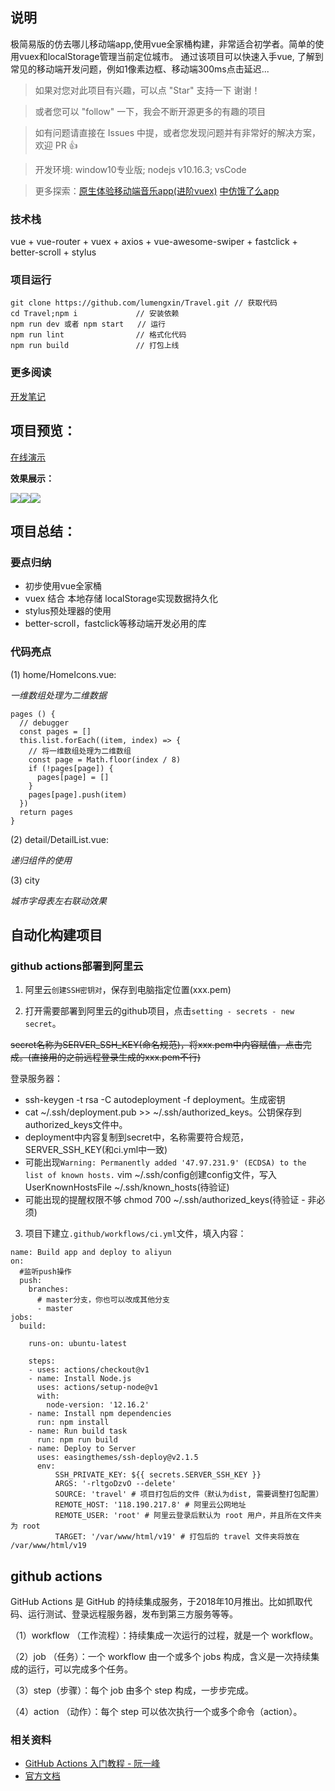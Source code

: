## 说明
极简易版的仿去哪儿移动端app,使用vue全家桶构建，非常适合初学者。简单的使用vuex和localStorage管理当前定位城市。
通过该项目可以快速入手vue, 了解到常见的移动端开发问题，例如1像素边框、移动端300ms点击延迟...

> 如果对您对此项目有兴趣，可以点 "Star" 支持一下 谢谢！

> 或者您可以 "follow" 一下，我会不断开源更多的有趣的项目

> 如有问题请直接在 Issues 中提，或者您发现问题并有非常好的解决方案，欢迎 PR 👍

> 开发环境: window10专业版; nodejs v10.16.3; vsCode

> 更多探索：[原生体验移动端音乐app(进阶vuex)](https://github.com/lumengxin/vue-music.git)    [中仿饿了么app](https://github.com/lumengxin/vue4-gshop.git)

### 技术栈

vue + vue-router + vuex + axios + vue-awesome-swiper + fastclick + better-scroll + stylus

### 项目运行

```
git clone https://github.com/lumengxin/Travel.git // 获取代码
cd Travel;npm i				// 安装依赖
npm run dev 或者 npm start   // 运行
npm run lint                // 格式化代码
npm run build               // 打包上线
```

### 更多阅读

[开发笔记](./docs/note.md)

## 项目预览：

[在线演示](http://www.byooka.com/v19/travel)

**效果展示：**

<div style="display:flex;flex-wrap:wrap;">
    <img src="./docs/images/home.png" />    
    <img src="./docs/images/city.png" />
    <img src="./docs/images/detail.png" />
</div>



## 项目总结：

### 要点归纳

- 初步使用vue全家桶
- vuex 结合 本地存储 localStorage实现数据持久化
- stylus预处理器的使用
- better-scroll，fastclick等移动端开发必用的库

### 代码亮点

(1) home/HomeIcons.vue:

*一维数组处理为二维数据*

```
pages () {
  // debugger
  const pages = []
  this.list.forEach((item, index) => {
    // 将一维数组处理为二维数组
    const page = Math.floor(index / 8)
    if (!pages[page]) {
      pages[page] = []
    }
    pages[page].push(item)
  })
  return pages
}
```

(2) detail/DetailList.vue:

*递归组件的使用*

(3) city

*城市字母表左右联动效果*

## 自动化构建项目
### github actions部署到阿里云

1. 阿里云`创建SSH密钥对`，保存到电脑指定位置(xxx.pem)

2. 打开需要部署到阿里云的github项目，点击`setting - secrets - new secret`。

<p style="text-decoration: line-through;">secret名称为SERVER_SSH_KEY(命名规范)，将xxx.pem中内容赋值，点击完成。(直接用的之前远程登录生成的xxx.pem不行)</p>

登录服务器：

- ssh-keygen -t rsa -C autodeployment -f deployment。生成密钥
- cat ~/.ssh/deployment.pub >> ~/.ssh/authorized_keys。公钥保存到authorized_keys文件中。
- deployment中内容复制到secret中，名称需要符合规范，SERVER_SSH_KEY(和ci.yml中一致)
- 可能出现`Warning: Permanently added '47.97.231.9' (ECDSA) to the list of known hosts.` 
  vim ~/.ssh/config创建config文件，写入 UserKnownHostsFile ~/.ssh/known_hosts(待验证)
- 可能出现的提醒权限不够
  chmod 700 ~/.ssh/authorized_keys(待验证 - 非必须)


3. 项目下建立`.github/workflows/ci.yml`文件，填入内容：
```
name: Build app and deploy to aliyun
on:
  #监听push操作
  push:
    branches:
      # master分支，你也可以改成其他分支
      - master
jobs:
  build:

    runs-on: ubuntu-latest

    steps:
    - uses: actions/checkout@v1
    - name: Install Node.js
      uses: actions/setup-node@v1
      with:
        node-version: '12.16.2'
    - name: Install npm dependencies
      run: npm install
    - name: Run build task
      run: npm run build
    - name: Deploy to Server
      uses: easingthemes/ssh-deploy@v2.1.5
      env:
          SSH_PRIVATE_KEY: ${{ secrets.SERVER_SSH_KEY }}
          ARGS: '-rltgoDzvO --delete'
          SOURCE: 'travel' # 项目打包后的文件（默认为dist, 需要调整打包配置）
          REMOTE_HOST: '118.190.217.8' # 阿里云公网地址
          REMOTE_USER: 'root' # 阿里云登录后默认为 root 用户，并且所在文件夹为 root
          TARGET: '/var/www/html/v19' # 打包后的 travel 文件夹将放在 /var/www/html/v19
```

## github actions

GitHub Actions 是 GitHub 的持续集成服务，于2018年10月推出。比如抓取代码、运行测试、登录远程服务器，发布到第三方服务等等。

（1）workflow （工作流程）：持续集成一次运行的过程，就是一个 workflow。

（2）job （任务）：一个 workflow 由一个或多个 jobs 构成，含义是一次持续集成的运行，可以完成多个任务。

（3）step（步骤）：每个 job 由多个 step 构成，一步步完成。

（4）action （动作）：每个 step 可以依次执行一个或多个命令（action）。

### 相关资料

- [GitHub Actions 入门教程 - 阮一峰](http://www.ruanyifeng.com/blog/2019/09/getting-started-with-github-actions.html)
- [官方文档](https://docs.github.com/cn/actions/reference/workflow-syntax-for-github-actions)